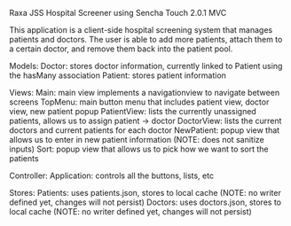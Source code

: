 Raxa JSS Hospital Screener using Sencha Touch 2.0.1 MVC

This application is a client-side hospital screening system that
manages patients and doctors. The user is able to add more patients, 
attach them to a certain doctor, and remove them back into the 
patient pool. 

Models:
Doctor: stores doctor information, currently linked to Patient using the hasMany association
Patient: stores patient information

Views:
Main: main view implements a navigationview to navigate between screens
TopMenu: main button menu that includes patient view, doctor view, new patient popup
PatientView: lists the currently unassigned patients, allows us to assign patient -> doctor
DoctorView: lists the current doctors and current patients for each doctor
NewPatient: popup view that allows us to enter in new patient information (NOTE: does not sanitize inputs)
Sort: popup view that allows us to pick how we want to sort the patients

Controller:
Application: controls all the buttons, lists, etc

Stores:
Patients: uses patients.json, stores to local cache (NOTE: no writer defined yet, changes will not persist)
Doctors: uses doctors.json, stores to local cache (NOTE: no writer defined yet, changes will not persist)

